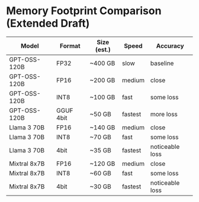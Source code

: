 # Memory Footprint Comparison (Extended Draft)

| Model | Format | Size (est.) | Speed | Accuracy |
|-------|--------|-------------|-------|----------|
| GPT-OSS-120B | FP32 | ~400 GB | slow | baseline |
| GPT-OSS-120B | FP16 | ~200 GB | medium | close |
| GPT-OSS-120B | INT8 | ~100 GB | fast | some loss |
| GPT-OSS-120B | GGUF 4bit | ~50 GB | fastest | more loss |
| Llama 3 70B | FP16 | ~140 GB | medium | close |
| Llama 3 70B | INT8 | ~70 GB | fast | some loss |
| Llama 3 70B | 4bit | ~35 GB | fastest | noticeable loss |
| Mixtral 8x7B | FP16 | ~120 GB | medium | close |
| Mixtral 8x7B | INT8 | ~60 GB | fast | some loss |
| Mixtral 8x7B | 4bit | ~30 GB | fastest | noticeable loss |
